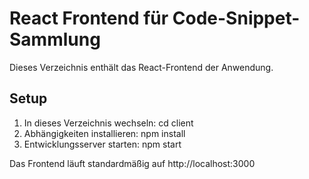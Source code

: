 # React Frontend für Code-Snippet-Sammlung

Dieses Verzeichnis enthält das React-Frontend der Anwendung.

## Setup

1. In dieses Verzeichnis wechseln:
   cd client
2. Abhängigkeiten installieren:
   npm install
3. Entwicklungsserver starten:
   npm start

Das Frontend läuft standardmäßig auf http://localhost:3000
